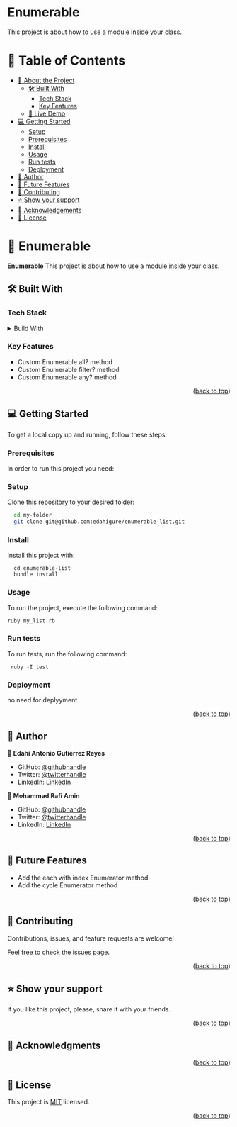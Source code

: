 # Enumerable
This project is about how to use a module inside your class.
<a name="readme-top"></a>

# 📗 Table of Contents

- [📖 About the Project](#about-project)
  - [🛠 Built With](#built-with)
    - [Tech Stack](#tech-stack)
    - [Key Features](#key-features)
  - [🚀 Live Demo](#live-demo)
- [💻 Getting Started](#getting-started)
  - [Setup](#setup)
  - [Prerequisites](#prerequisites)
  - [Install](#install)
  - [Usage](#usage)
  - [Run tests](#run-tests)
  - [Deployment](#deployment)
- [👥 Author](#author)
- [🔭 Future Features](#future-features)
- [🤝 Contributing](#contributing)
- [⭐️ Show your support](#support)
- [🙏 Acknowledgements](#acknowledgements)
- [📝 License](#license)

# 📖 Enumerable <a name="about-project"></a>

**Enumerable** This project is about how to use a module inside your class.


## 🛠 Built With <a name="built-with"></a>

### Tech Stack <a name="tech-stack"></a>

<details>
  <summary>Build With</summary>
  <ul>
    <li><a href="">Ruby</a></li>
  </ul>
</details>

### Key Features <a name="key-features"></a>

- Custom Enumerable all? method
- Custom Enumerable filter? method
- Custom Enumerable any? method


<p align="right">(<a href="#readme-top">back to top</a>)</p>


## 💻 Getting Started <a name="getting-started"></a>

<!-- > Describe how a new developer could make use of your project. -->

To get a local copy up and running, follow these steps.

### Prerequisites

In order to run this project you need:

### Setup

Clone this repository to your desired folder:

```sh
  cd my-folder
  git clone git@github.com:edahigure/enumerable-list.git
```

### Install

Install this project with:

```
  cd enumerable-list
  bundle install
```

### Usage

To run the project, execute the following command:

```
ruby my_list.rb
```

### Run tests

To run tests, run the following command:

```
 ruby -I test
```
### Deployment
no need for deplyyment 

<p align="right">(<a href="#readme-top">back to top</a>)</p>

## 👥 Author <a name="author"></a>

👤 **Edahi Antonio Gutiérrez Reyes**

- GitHub: [@githubhandle](https://github.com/edahigure)
- Twitter: [@twitterhandle](https://twitter.com/edahigure)
- LinkedIn: [LinkedIn](https://www.linkedin.com/in/edahigure/)

👤 **Mohammad Rafi Amin**

- GitHub: [@githubhandle](https://github.com/mrkamin)
- Twitter: [@twitterhandle](https://twitter.com/Mohamma63974237)
- LinkedIn: [LinkedIn](https://www.linkedin.com/in/mohammad-rafi-amin-63b4319b/)

<p align="right">(<a href="#readme-top">back to top</a>)</p>

## 🔭 Future Features <a name="future-features"></a>

- Add the each with index Enumerator method
- Add the cycle Enumerator method


<p align="right">(<a href="#readme-top">back to top</a>)</p>

## 🤝 Contributing <a name="contributing"></a>

Contributions, issues, and feature requests are welcome!

Feel free to check the [issues page](https://github.com/edahigure/enumerable-list/issues).

<p align="right">(<a href="#readme-top">back to top</a>)</p>

## ⭐️ Show your support <a name="support"></a>

If you like this project, please, share it with your friends.

<p align="right">(<a href="#readme-top">back to top</a>)</p>

## 🙏 Acknowledgments <a name="acknowledgements"></a>


<p align="right">(<a href="#readme-top">back to top</a>)</p>

## 📝 License <a name="license"></a>

This project is [MIT](https://github.com/mrkamin/Vet-Clinic/blob/Dev/LICENSE) licensed.

<p align="right">(<a href="#readme-top">back to top</a>)</p>

